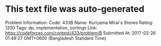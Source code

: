# This text file was auto-generated

Problem Information:
Code: 433B
Name: Kuriyama Mirai's Stones
Rating: 1200
Tags: dp, implementation, sortings
Link: https://codeforces.com/contest/433/problem/B
Submitted At: 2017-02-26 01:49:27 GMT+0600 (Bangladesh Standard Time)